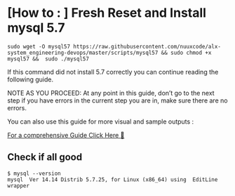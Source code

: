 # [How to : ] Fresh Reset and Install mysql 5.7

```
sudo wget -O mysql57 https://raw.githubusercontent.com/nuuxcode/alx-system_engineering-devops/master/scripts/mysql57 && sudo chmod +x mysql57 &&  sudo ./mysql57
```


If this command did not install 5.7 correctly you can continue reading the following guide.

NOTE AS YOU PROCEED: At any point in this guide, don’t go to the next step if you have errors in the current step you are in, make sure there are no errors.

You can also use this guide for more visual and sample outputs :

[For a comprehensive Guide Click Here 📄](https://docs.google.com/document/d/1btVRofXP75Cj90_xq2x8AmzuMPOKq6D_Dt_SCDD6GrU/edit#heading=h.nu0sqigqw1o9)


## Check if all good
```
$ mysql --version
mysql  Ver 14.14 Distrib 5.7.25, for Linux (x86_64) using  EditLine wrapper
```